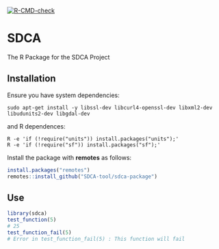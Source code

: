 
<!-- README.md is generated from README.Rmd. Please edit that file -->

<!-- badges: start -->

[![R-CMD-check](https://github.com/SDCA-tool/sdca-package/workflows/R-CMD-check/badge.svg)](https://github.com/SDCA-tool/sdca-package/actions)
<!-- badges: end -->

# SDCA

The R Package for the SDCA Project

## Installation

Ensure you have system dependencies:

`sudo apt-get install -y libssl-dev libcurl4-openssl-dev libxml2-dev
libudunits2-dev libgdal-dev`

and R dependences:

    R -e 'if (!require("units")) install.packages("units");'
    R -e 'if (!require("sf")) install.packages("sf");'

Install the package with **remotes** as follows:

``` r
install.packages("remotes")
remotes::install_github("SDCA-tool/sdca-package")
```

## Use

``` r
library(sdca)
test_function(5)
# 25
test_function_fail(5)
# Error in test_function_fail(5) : This function will fail
```
